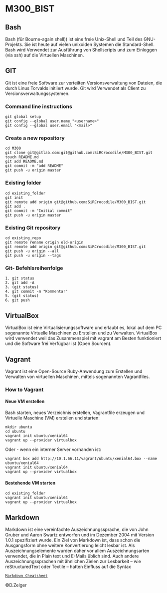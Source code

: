 # M300_BIST

## Bash
Bash (für Bourne-again shell)) ist eine freie Unix-Shell und Teil des GNU-Projekts. Sie ist heute auf vielen unixoiden Systemen die Standard-Shell.
Bash wird Verwendet zur Ausführung von Shellscripts und zum Einloggen (via ssh) auf die Virtuellen Maschinen.

## GIT
Git ist eine freie Software zur verteilten Versionsverwaltung von Dateien, die durch Linus Torvalds initiiert wurde.
Git wird Verwendet als Client zu Versionsverwaltungssystemen.

### Command line instructions
``` shell
git global setup
git config --global user.name "<username>"
git config --global user.email "<mail>"
```

### Create a new repository
```shell
cd M300
git clone git@gitlab.com:git@github.com:SiRCrocodile/M300_BIST.git
touch README.md
git add README.md
git commit -m "add README"
git push -u origin master
```

### Existing folder
```shell
cd existing_folder
git init
git remote add origin git@github.com:SiRCrocodile/M300_BIST.git
git add .
git commit -m "Initial commit"
git push -u origin master
```

### Existing Git repository
```shell
cd existing_repo
git remote rename origin old-origin
git remote add origin git@github.com:SiRCrocodile/M300_BIST.git
git push -u origin --all
git push -u origin --tags
```
### Git- Befehlsreihenfolge
```shell
1. git status
2. git add -A
3. (git status)
4. git commit -m "Kommentar"
5. (git status)
6. git push
```

## VirtualBox 
VirtualBox ist eine Virtualisierungssoftware und erlaubt es, lokal auf dem PC sogenannte Virtuelle Maschinen zu Erstellen und zu Verwalten.
VirtualBox wird verwendet weil das Zusammenspiel mit vagrant am Besten funktioniert und die Software frei Verfügbar ist (Open Sourcen).

## Vagrant 
Vagrant ist eine Open-Source Ruby-Anwendung zum Erstellen und Verwalten von virtuellen Maschinen, mittels sogenannten Vagrantfiles.

### How to Vagrant

#### Neue VM erstellen 
Bash starten, neues Verzeichnis erstellen, Vagrantfile erzeugen und Virtuelle Maschine (VM) erstellen und starten:
```shell
mkdir ubuntu
cd ubuntu
vagrant init ubuntu/xenial64
vagrant up --provider virtualbox
```

Oder - wenn ein interner Server vorhanden ist:

```shell
vagrant box add http://10.1.66.11/vagrant/ubuntu/xenial64.box --name ubuntu/xenial64
vagrant init ubuntu/xenial64
vagrant up --provider virtualbox
```

#### Bestehende VM starten
```shell
cd existing_folder
vagrant init ubuntu/xenial64
vagrant up --provider virtualbox
```


## Markdown
Markdown ist eine vereinfachte Auszeichnungssprache, die von John Gruber und Aaron Swartz entworfen und im Dezember 2004 mit Version 1.0.1 spezifiziert wurde. Ein Ziel von Markdown ist, dass schon die Ausgangsform ohne weitere Konvertierung leicht lesbar ist. Als Auszeichnungselemente wurden daher vor allem Auszeichnungsarten verwendet, die in Plain text und E-Mails üblich sind. Auch andere Auszeichnungssprachen mit ähnlichen Zielen zur Lesbarkeit – wie reStructuredText oder Textile – hatten Einfluss auf die Syntax

[`Markdown Cheatsheet`](https://github.com/adam-p/markdown-here/wiki/Markdown-Cheatsheet#lists)


©D.Zelger
